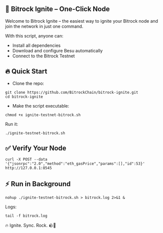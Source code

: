 ## 🚀 Bitrock Ignite – One-Click Node
Welcome to Bitrock Ignite – the easiest way to ignite your Bitrock node and join the network in just one command.

With this script, anyone can:
- Install all dependencies
- Download and configure Besu automatically
- Connect to the Bitrock Testnet

## 🔥 Quick Start

- Clone the repo:
```console
git clone https://github.com/BitrockChain/bitrock-ignite.git
cd bitrock-ignite
```
- Make the script executable:
```console
chmod +x ignite-testnet-bitrock.sh
```
Run it:
```console
./ignite-testnet-bitrock.sh
```

## ✅ Verify Your Node
```console
curl -X POST --data '{"jsonrpc":"2.0","method":"eth_gasPrice","params":[],"id":53}' http://127.0.0.1:8545
```

## ⚡ Run in Background
```console
nohup ./ignite-testnet-bitrock.sh > bitrock.log 2>&1 &
```
Logs:
```console
tail -f bitrock.log
```

🔥 Ignite. Sync. Rock. 🪨🚀
